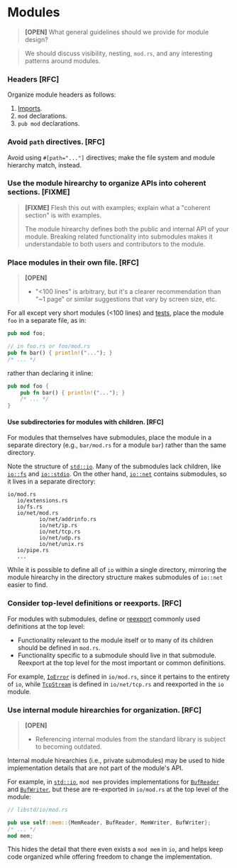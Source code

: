 # Modules

> **[OPEN]** What general guidelines should we provide for module design?

> We should discuss visibility, nesting, `mod.rs`, and any interesting patterns
> around modules.

### Headers [RFC]

Organize module headers as follows:
  1. [Imports](../style/imports.md).
  1. `mod` declarations.
  1. `pub mod` declarations.

### Avoid `path` directives. [RFC]

Avoid using `#[path="..."]` directives; make the file system and
module hierarchy match, instead.

### Use the module hirearchy to organize APIs into coherent sections. [FIXME]

> **[FIXME]** Flesh this out with examples; explain what a "coherent
> section" is with examples.
>
> The module hirearchy defines both the public and internal API of your module.
> Breaking related functionality into submodules makes it understandable to both
> users and contributors to the module.

### Place modules in their own file. [RFC]

> **[OPEN]**
> - "<100 lines" is arbitrary, but it's a clearer recommendation
>   than "~1 page" or similar suggestions that vary by screen size, etc.

For all except very short modules (<100 lines) and [tests](../testing/README.md),
place the module `foo` in a separate file, as in:

```rust
pub mod foo;

// in foo.rs or foo/mod.rs
pub fn bar() { println!("..."); }
/* ... */
```

rather than declaring it inline:

```rust
pub mod foo {
    pub fn bar() { println!("..."); }
    /* ... */
}
```

#### Use subdirectories for modules with children. [RFC]

For modules that themselves have submodules, place the module in a separate
directory (e.g., `bar/mod.rs` for a module `bar`) rather than the same directory.

Note the structure of
[`std::io`](http://doc.rust-lang.org/std/io/). Many of the submodules lack
children, like
[`io::fs`](http://doc.rust-lang.org/std/io/fs/)
and
[`io::stdio`](http://doc.rust-lang.org/std/io/stdio/).
On the other hand,
[`io::net`](http://doc.rust-lang.org/std/io/net/)
contains submodules, so it lives in a separate directory:

```
io/mod.rs
   io/extensions.rs
   io/fs.rs
   io/net/mod.rs
          io/net/addrinfo.rs
          io/net/ip.rs
          io/net/tcp.rs
          io/net/udp.rs
          io/net/unix.rs
   io/pipe.rs
   ...
```

While it is possible to define all of `io` within a single directory,
mirroring the module hirearchy in the directory structure makes
submodules of `io::net` easier to find.

### Consider top-level definitions or reexports. [RFC]

For modules with submodules,
define or [reexport](http://doc.rust-lang.org/std/io/#reexports) commonly used
definitions at the top level:

* Functionality relevant to the module itself or to many of its
  children should be defined in `mod.rs`.
* Functionality specific to a submodule should live in that
  submodule. Reexport at the top level for the most important or
  common definitions.

For example,
[`IoError`](http://doc.rust-lang.org/std/io/struct.IoError.html)
is defined in `io/mod.rs`, since it pertains to the entirety of `io`,
while
[`TcpStream`](http://doc.rust-lang.org/std/io/net/tcp/struct.TcpStream.html)
is defined in `io/net/tcp.rs` and reexported in the `io` module.

### Use internal module hirearchies for organization. [RFC]

> **[OPEN]**
> - Referencing internal modules from the standard library is subject to
>   becoming outdated.

Internal module hirearchies (i.e., private submodules) may be used to
hide implementation details that are not part of the module's API.

For example, in [`std::io`](http://doc.rust-lang.org/std/io/), `mod mem`
provides implementations for
[`BufReader`](http://doc.rust-lang.org/std/io/struct.BufReader.html)
and
[`BufWriter`](http://doc.rust-lang.org/std/io/struct.BufWriter.html),
but these are re-exported in `io/mod.rs` at the top level of the module:

```rust
// libstd/io/mod.rs

pub use self::mem::{MemReader, BufReader, MemWriter, BufWriter};
/* ... */
mod mem;
```

This hides the detail that there even exists a `mod mem` in `io`, and
helps keep code organized while offering freedom to change the
implementation.
